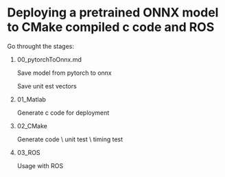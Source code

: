 # Deploying a pretrained ONNX model to CMake compiled c code and ROS

Go throught the stages:

1. 00_pytorchToOnnx.md

    Save model from pytorch to onnx
    
    Save unit est vectors

2. 01_Matlab

    Generate c code for deployment

3. 02_CMake

    Generate code \ unit test \ timing test

4. 03_ROS

    Usage with ROS